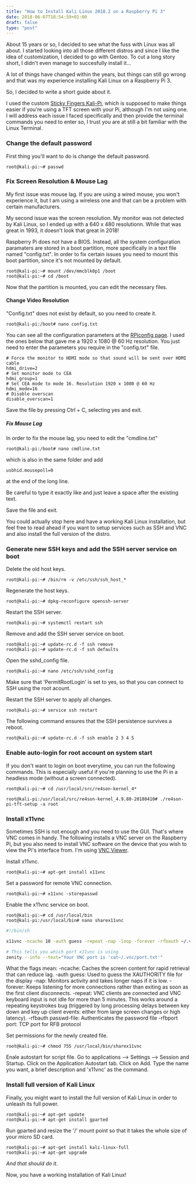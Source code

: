 ```yaml
---
title: "How to Install Kali Linux 2018.2 on a Raspberry Pi 3"
date: 2018-06-07T18:54:59+01:00
draft: false
type: "post"
---
```


About 15 years or so, I decided to see what the fuss with Linux was all about. I started looking into all those different distros and since I like the idea of customization, I decided to go with Gentoo. To cut a long story short, I didn't even manage to succesfully install it...

A lot of things have changed within the years, but things can still go wrong and that was my experience installing Kali Linux on a Raspberry Pi 3.

So, I decided to write a short guide about it.

I used the custom [Sticky Fingers Kali-Pi](https://whitedome.com.au/re4son/download/sticky-fingers-kali-pi/), which is supposed to make things easier if you're using a TFT screen with your Pi, although I'm not using one. I will address each issue I faced specifically and then provide the terminal commands you need to enter so, I trust you are at still a bit familiar with the Linux Terminal.

### Change the default password

First thing you'll want to do is change the default password.

```console
root@kali-pi:~# passwd
```

### Fix Screen Resolution & Mouse Lag

My first issue was mouse lag. If you are using a wired mouse, you won't experience it, but I am using a wireless one and that can be a problem with certain manufacturers.

My second issue was the screen resolution. My monitor was not detected by Kali Linux, so I ended up with a 640 x 480 resolutionn. While that was great in 1993, it doesn't look that great in 2018!

Raspberry Pi does not have a BIOS. Instead, all the system configuration paramaters are stored in a boot partition, more specifically in a text file named "config.txt". In order to fix certain issues you need to mount this boot partition, since it's not mounted by default.

```console
root@kali-pi:~# mount /dev/mmcblk0p1 /boot
root@kali-pi:~# cd /boot
```

Now that the partition is mounted, you can edit the necessary files.

#### Change Video Resolution

"Config.txt" does not exist by default, so you need to create it. 

```console
root@kali-pi:/boot# nano config.txt
```

You can see all the configuration parameters at the [RPiconfig page](https://elinux.org/RPiconfig). I used the ones below that gave me a 1920 x 1080 @ 60 Hz resolution. You just need to enter the parameters you require in the "config.txt" file. 

```
# Force the monitor to HDMI mode so that sound will be sent over HDMI cable
hdmi_drive=2
# Set monitor mode to CEA
hdmi_group=1
# Set CEA mode to mode 16. Resolution 1920 x 1080 @ 60 Hz
hdmi_mode=16
# Disable overscan
disable_overscan=1
```

Save the file by pressing Ctrl + C, selecting yes and exit.

##### Fix Mouse Lag

In order to fix the mouse lag, you need to edit the "cmdline.txt"

```
root@kali-pi:/boot# nano cmdline.txt
```

which is also in the same folder and add

```
usbhid.mousepoll=0
```

at the end of the long line.

Be careful to type it exactly like and just leave a space after the existing text.

Save the file and exit.

You could actually stop here and have a working Kali Linux installation, but feel free to read ahead if you want to setup services such as SSH and VNC and also install the full version of the distro.


### Generate new SSH keys and add the SSH server service on boot

Delete the old host keys.
```console
root@kali-pi:~# /bin/rm -v /etc/ssh/ssh_host_*
```

Regenerate the host keys.
```console
root@kali-pi:~# dpkg-reconfigure openssh-server
```

Restart the SSH server.
```console
root@kali-pi:~# systemctl restart ssh
```

Remove and add the SSH server service on boot.
```console
root@kali-pi:~# update-rc.d -f ssh remove
root@kali-pi:~# update-rc.d -f ssh defaults
```

Open the sshd_config file.
```console
root@kali-pi:~# nano /etc/ssh/sshd_config 
```

Make sure that 'PermitRootLogin' is set to yes, so that you can connect to SSH using the root acount.

Restart the SSH server to apply all changes.
```console
root@kali-pi:~# service ssh restart
```

The following command ensures that the SSH persistence survives a reboot.
```console
root@kali-pi:~# update-rc.d -f ssh enable 2 3 4 5
```

### Enable auto-login for root account on system start

If you don't want to login on boot everytime, you can run the following commands. This is especially useful if you're planning to use the Pi in a headless mode (without a screen connected).

```console
root@kali-pi:~# cd /usr/local/src/re4son-kernel_4*
```

```console
root@kali-pi:/usr/local/src/re4son-kernel_4.9.80-20180410# ./re4son-pi-tft-setup -a root
```

### Install x11vnc

Sometimes SSH is not enough and you need to use the GUI. That's where VNC comes in handy. The following installs a VNC server on the Raspberry Pi, but you also need to install VNC software on the device that you wish to view the Pi's interface from. I'm using [VNC Viewer](https://www.realvnc.com/en/connect/download/viewer/).

Install x11vnc.
```console
root@kali-pi:~# apt-get install x11vnc
```

Set a password for remote VNC connection.
```console
root@kali-pi:~# x11vnc -storepasswd
```

Enable the x11vnc service on boot.
```console
root@kali-pi:~# cd /usr/local/bin
root@kali-pi:/usr/local/bin# nano sharex11vnc
```

```bash
#!/bin/sh

x11vnc -ncache 10 -auth guess -repeat -nap -loop -forever -rfbauth ~/.vnc/passwd -desktop "VNC ${USER}@${HOSTNAME}"|grep -Eo "[0-9]{4}">~/.vnc/port.txt

# This tells you which port x11vnc is using
zenity --info --text="Your VNC port is 'cat~/.vnc/port.txt'"
```

What the flags mean:
-ncache: Caches the screen content for rapid retrieval that can reduce lag.
-auth guess: Used to guess the XAUTHORITY file for the display
-nap: Monitors activity and takes longer naps if it is low.
-forever: Keeps listening for more connections rather than exiting as soon as the first client disconnects.
-repeat: VNC clients are connected and VNC keyboard input is not idle for more than 5 minutes. This works around a repeating keystrokes bug (triggered by long processing delays between key down and key up client events: either from large screen changes or high latency).
-rfbauth passwd-file: Authenticates the password file
-rfbport port: TCP port for RFB protocol

Set permissions for the newly created file.
```console
root@kali-pi:~# chmod 755 /usr/local/bin/sharex11vnc
```

Enale autostart for script file.
Go to applications --> Settings --> Session and Startup.
Click on the Application Autostart tab.
Click on Add.
Type the name you want, a brief description and 'x11vnc' as the command.

### Install full version of Kali Linux

Finally, you might want to install the full version of Kali Linux in order to unleash its full power.

```console
root@kali-pi:~# apt-get update
root@kali-pi:~# apt-get install gparted
```

Run gparted and resize the '/' mount point so that it takes the whole size of your micro SD card.

```console
root@kali-pi:~# apt-get install kali-linux-full
root@kali-pi:~# apt-get upgrade
```

_And that should do it_. 

Now, you have a working installation of Kali Linux!